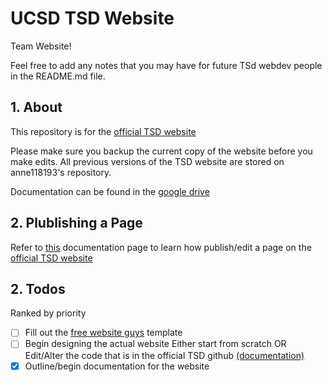 # UCSD TSD Website
Team Website!

Feel free to add any notes that you may have for future TSd webdev people in the README.md file.

## 1. About
This repository is for the [official TSD website](https://tsd.ucsd.edu/)

Please make sure you backup the current copy of the website before you make edits. 
  All previous versions of the TSD website are stored on anne118193's repository. 

Documentation can be found in the [google drive](https://drive.google.com/drive/u/0/folders/1TD50FsGsiE5XADJbnY7M2vgpuN2EVm7Q)

## 2. Plublishing a Page
  Refer to [this](https://docs.google.com/document/d/1k1pJCI4bJGU1qC3imT862-O7lwgwD7nUP8xPIfPE5fQ/edit) documentation page to learn how publish/edit a page on the [official TSD website](https://tsd.ucsd.edu/)

## 2. Todos

Ranked by priority

- [ ] Fill out the [free website guys](https://drive.google.com/drive/u/0/folders/1nMxQ0P90SAWPb0Kms8k217DAjo4GgO_W) template
- [ ] Begin designing the actual website 
      Either start from scratch 
                OR
      Edit/Alter the code that is in the official TSD github [(documentation)](https://docs.google.com/document/d/145GG1HKFKvablGzENxLJHERmyHpwFhD4b2t5laEOHgY/edit)
      <!-- email asl006@ucsd.edu if you have questions about it --> 
- [x] Outline/begin documentation for the website
